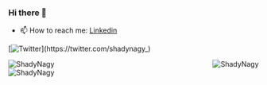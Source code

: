 ### Hi there 👋

- 📫 How to reach me: [Linkedin](https://www.linkedin.com/in/ShadyNagy/)

[![Twitter](https://img.shields.io/twitter/url/https/twitter.com/shadynagy_.svg?style=social&label=Follow%20ShadyNagy_)](https://twitter.com/shadynagy_)

<div>
  <img align="right" src="https://github-readme-stats.vercel.app/api/top-langs/?username=ShadyNagy&layout=compact&hide=html&theme=dark" alt="ShadyNagy" />
  <img align="left" src="https://github-readme-stats.vercel.app/api?username=ShadyNagy&show_icons=true&theme=dark" alt="ShadyNagy" />
<div/>
<br />
<img align="left" src="https://profile-counter.glitch.me/ShadyNagy/count.svg" alt="ShadyNagy" />


<!--
**ShadyNagy/ShadyNagy** is a ✨ _special_ ✨ repository because its `README.md` (this file) appears on your GitHub profile.

Here are some ideas to get you started:

- 🔭 I’m currently working on ...
- 🌱 I’m currently learning ...
- 👯 I’m looking to collaborate on ...
- 🤔 I’m looking for help with ...
- 💬 Ask me about ...
- 📫 How to reach me: ...
- 😄 Pronouns: ...
- ⚡ Fun fact: ...
-->
